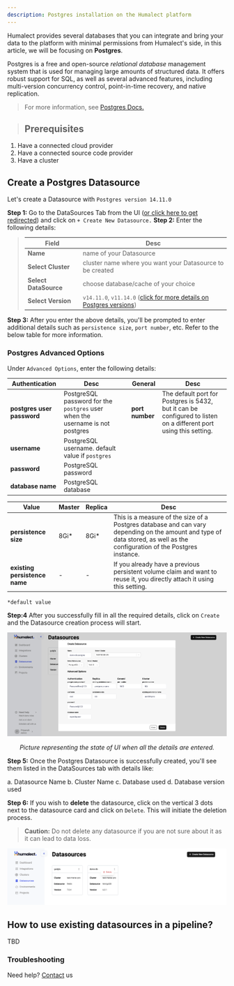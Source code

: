 ```yaml
---
description: Postgres installation on the Humalect platform
---
```


Humalect provides several databases that you can integrate and bring your data to the platform with minimal permissions from Humalect's side, in this article, we will be focusing on **Postgres**.

Postgres is a free and open-source *relational database* management system that is used for managing large amounts of structured data. It offers robust support for SQL, as well as several advanced features, including multi-version concurrency control, point-in-time recovery, and native replication.


> For more information, see [Postgres Docs.](https://www.postgresql.org/docs/)

> ## Prerequisites
1. Have a connected cloud provider
2. Have a connected source code provider
3. Have a cluster

## Create a Postgres Datasource

Let's create a Datasource with `Postgres version 14.11.0`


**Step 1:** Go to the DataSources Tab from the UI ([or click here to get redirected](https://console.humalect.com/user/datasources)) and click on `+ Create New Datasource.`
**Step 2:** Enter the following details:

> | Field | Desc |
> | -- | -- |
> | **Name** | name of your Datasource|
> | **Select Cluster** | cluster name where you want your Datasource to be created |
> | **Select DataSource** | choose database/cache of your choice|
> | **Select Version** | `v14.11.0`, `v11.14.0` ([click for more details on Postgres versions](https://www.postgresql.org/docs/release/))|


**Step 3:** After you enter the above details, you'll be prompted to enter additional details such as `persistence size`, `port number`, etc. Refer to the below table for more information.



### Postgres Advanced Options

Under `Advanced Options`, enter the following details:

| Authentication | Desc | | General | Desc |
| ---------------------- | ---- | -- | ----------- | ---- |
| **postgres user password** | PostgreSQL password for the `postgres` user when the username is not postgres | | **port number** | The default port for Postgres is 5432, but it can be configured to listen on a different port using this setting. | |
| **username** | PostgreSQL username. default value if `postgres` | | | |
| **password** | PostgreSQL password | | | |
| **database name** | PostgreSQL database | | | |


| Value | Master | Replica | Desc |
| ------------------------- | ------ | ------- | ---- |
| **persistence size** | 8Gi* | 8Gi* | This is a measure of the size of a Postgres database and can vary depending on the amount and type of data stored, as well as the configuration of the Postgres instance. |
| **existing persistence name** | - | - | If you already have a previous persistent volume claim and want to reuse it, you directly attach it using this setting. |

`*default value`



**Step:4** After you successfully fill in all the required details, click on `Create` and the Datasource creation process will start.

![postgres-1](./../../static/img/postgres-1.png)

<center><i>Picture representing the state of UI when all the details are entered.</i></center>


**Step 5:** Once the Postgres Datasource is successfully created, you'll see them listed in the DataSources tab with details like:

 a. Datasource Name
 b. Cluster Name
 c. Database used
 d. Database version used

**Step 6:** If you wish to **delete** the datasource, click on the vertical 3 dots next to the datasource card and click on `Delete`. This will initiate the deletion process.

> **Caution:** Do not delete any datasource if you are not sure about it as it can lead to data loss.


![datasource_mongo-2](./../../static/img/datasource_mongo-2.png)


## How to use existing datasources in a pipeline?
TBD

### Troubleshooting
Need help? [Contact](./../Contact-us/reach-out-to-us) us

